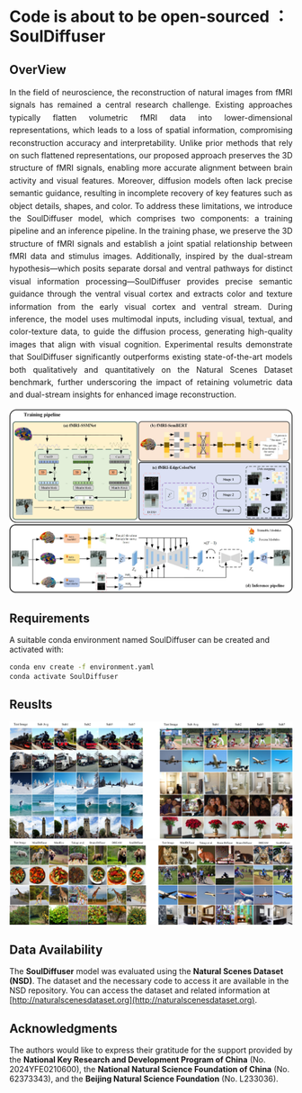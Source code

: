 # Code is about to be open-sourced ：SoulDiffuser

## OverView

<div style="text-align: justify; line-height: 1.6;">
  In the field of neuroscience, the reconstruction of natural images from fMRI signals has remained a central research challenge. Existing approaches typically flatten volumetric fMRI data into lower-dimensional representations, which leads to a loss of spatial information, compromising reconstruction accuracy and interpretability. Unlike prior methods that rely on such flattened representations, our proposed approach preserves the 3D structure of fMRI signals, enabling more accurate alignment between brain activity and visual features. Moreover, diffusion models often lack precise semantic guidance, resulting in incomplete recovery of key features such as object details, shapes, and color. To address these limitations, we introduce the SoulDiffuser model, which comprises two components: a training pipeline and an inference pipeline. In the training phase, we preserve the 3D structure of fMRI signals and establish a joint spatial relationship between fMRI data and stimulus images. Additionally, inspired by the dual-stream hypothesis—which posits separate dorsal and ventral pathways for distinct visual information processing—SoulDiffuser provides precise semantic guidance through the ventral visual cortex and extracts color and texture information from the early visual cortex and ventral stream. During inference, the model uses multimodal inputs, including visual, textual, and color-texture data, to guide the diffusion process, generating high-quality images that align with visual cognition. Experimental results demonstrate that SoulDiffuser significantly outperforms existing state-of-the-art models both qualitatively and quantitatively on the Natural Scenes Dataset benchmark, further underscoring the impact of retaining volumetric data and dual-stream insights for enhanced image reconstruction.
</div>


![nc-31](Figure/nc-31.jpg)

## Requirements

A suitable conda environment named SoulDiffuser can be created and activated with:
```bash
conda env create -f environment.yaml
conda activate SoulDiffuser
```

## Reuslts
![nc-31](Figure/nc-41.jpg)
![nc-31](Figure/nc-42.jpg)

## Data Availability

The **SoulDiffuser** model was evaluated using the **Natural Scenes Dataset (NSD)**. The dataset and the necessary code to access it are available in the NSD repository. You can access the dataset and related information at [http://naturalscenesdataset.org](http://naturalscenesdataset.org).

## Acknowledgments

The authors would like to express their gratitude for the support provided by the **National Key Research and Development Program of China** (No. 2024YFE0210600), the **National Natural Science Foundation of China** (No. 62373343), and the **Beijing Natural Science Foundation** (No. L233036).



